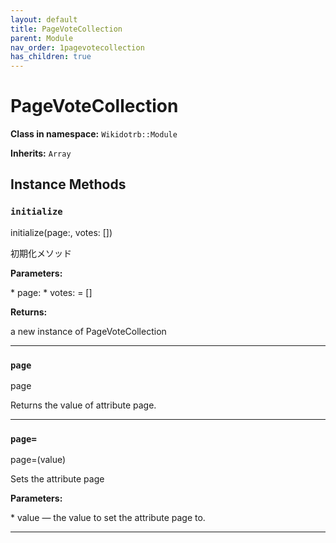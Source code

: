 ```yaml
---
layout: default
title: PageVoteCollection
parent: Module
nav_order: 1pagevotecollection
has_children: true
---
```


# PageVoteCollection

**Class in namespace:** `Wikidotrb::Module`

**Inherits:** `Array`

## Instance Methods

### `initialize`

<div class="method-signature">initialize(page:, votes: [])</div>

初期化メソッド

**Parameters:**

<div class="method-parameters">
* <span class="parameter-name">page:</span>
* <span class="parameter-name">votes:</span> = []
</div>

**Returns:**

a new instance of PageVoteCollection

---

### `page`

<div class="method-signature">page</div>

Returns the value of attribute page.

---

### `page=`

<div class="method-signature">page=(value)</div>

Sets the attribute page

**Parameters:**

<div class="method-parameters">
* <span class="parameter-name">value</span> — the value to set the attribute page to.
</div>

---

